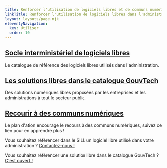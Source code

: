 ```yaml
---
title: Renforcer l'utilisation de logiciels libres et de communs numériques
linkTitle: Renforcer l'utilisation de logiciels libres dans l'administration
layout: layouts/page.njk
eleventyNavigation:
  key: Utiliser
  order: 10
---
```


<div class="fr-grid-row fr-grid-row--gutters">
  <div class="fr-col-12 fr-col-md-4">
    <div class="fr-card fr-enlarge-link">
      <div class="fr-card__body">
	<h2 class="fr-card__title">
	  <a href="https://sill.etalab.gouv.fr" class="fr-card__link">Socle interministériel de logiciels libres</a>
	</h2>
	<p class="fr-card__desc">
	  Le catalogue de référence des logiciels libres utilisés dans l'administration.
	</p>
      </div>
    </div>
  </div>

  <div class="fr-col-12 fr-col-md-4">
    <div class="fr-card fr-enlarge-link">
      <div class="fr-card__body">
	<h2 class="fr-card__title">
	  <a href="https://catalogue.numerique.gouv.fr/catalogue?distribution=Logiciel%20libre" class="fr-card__link">Les solutions libres dans le catalogue GouvTech</a>
	</h2>
	<p class="fr-card__desc">
	  Des solutions numériques libres proposées par les entreprises et les administrations à tout le secteur public.
	</p>
      </div>
    </div>
  </div>

  <div class="fr-col-12 fr-col-md-4">
    <div class="fr-card fr-enlarge-link">
      <div class="fr-card__body">
	<h2 class="fr-card__title">
	  <a
    href="/communs/" class="fr-card__link">Recourir à des communs numériques</a>
	</h2>
	<p class="fr-card__desc">
	  Le plan d'ation encourage le recours à des communs numériques, suivez ce lien pour en apprendre plus !
	</p>
      </div>
    </div>
  </div>

</div>

<div class="fr-highlight">
  <p>Vous souhaitez référencer dans le SILL un logiciel libre utilisé dans votre administration ? <a href="mailto:logiciels-libres@data.gouv.fr">Contactez-nous !</a></p>
  <p>Vous souhaitez référencer une solution libre dans le catalogue GouvTech ? <a href="https://catalogue.numerique.gouv.fr">C'est ouvert !</a></p>
</div>

